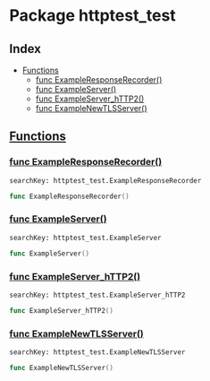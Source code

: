 # Package httptest_test

## Index

* [Functions](#func)
    * [func ExampleResponseRecorder()](#ExampleResponseRecorder)
    * [func ExampleServer()](#ExampleServer)
    * [func ExampleServer_hTTP2()](#ExampleServer_hTTP2)
    * [func ExampleNewTLSServer()](#ExampleNewTLSServer)


## <a id="func" href="#func">Functions</a>

### <a id="ExampleResponseRecorder" href="#ExampleResponseRecorder">func ExampleResponseRecorder()</a>

```
searchKey: httptest_test.ExampleResponseRecorder
```

```Go
func ExampleResponseRecorder()
```

### <a id="ExampleServer" href="#ExampleServer">func ExampleServer()</a>

```
searchKey: httptest_test.ExampleServer
```

```Go
func ExampleServer()
```

### <a id="ExampleServer_hTTP2" href="#ExampleServer_hTTP2">func ExampleServer_hTTP2()</a>

```
searchKey: httptest_test.ExampleServer_hTTP2
```

```Go
func ExampleServer_hTTP2()
```

### <a id="ExampleNewTLSServer" href="#ExampleNewTLSServer">func ExampleNewTLSServer()</a>

```
searchKey: httptest_test.ExampleNewTLSServer
```

```Go
func ExampleNewTLSServer()
```


